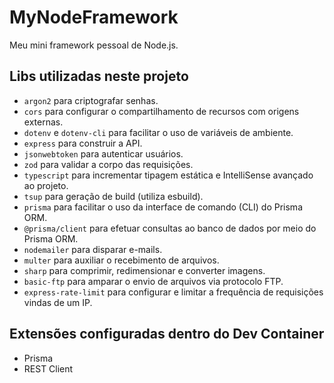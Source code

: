 # MyNodeFramework

Meu mini framework pessoal de Node.js.

## Libs utilizadas neste projeto

* `argon2` para criptografar senhas.
* `cors` para configurar o compartilhamento de recursos com origens externas.
* `dotenv` e `dotenv-cli` para facilitar o uso de variáveis de ambiente.
* `express` para construir a API.
* `jsonwebtoken` para autenticar usuários.
* `zod` para validar a corpo das requisições.
* `typescript` para incrementar tipagem estática e IntelliSense avançado ao projeto.
* `tsup` para geração de build (utiliza esbuild).
* `prisma` para facilitar o uso da interface de comando (CLI) do Prisma ORM.
* `@prisma/client` para efetuar consultas ao banco de dados por meio do Prisma ORM.
* `nodemailer` para disparar e-mails.
* `multer` para auxiliar o recebimento de arquivos.
* `sharp` para comprimir, redimensionar e converter imagens.
* `basic-ftp` para amparar o envio de arquivos via protocolo FTP.
* `express-rate-limit` para configurar e limitar a frequência de requisições vindas de um IP.

## Extensões configuradas dentro do Dev Container

* Prisma
* REST Client
